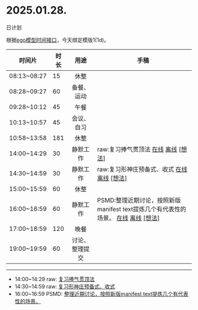 # 2025.01.28.
日计划

根据[ego模型时间接口](https://gitee.com/hyg/blog/blob/master/timeflow.md)，今天绑定模版1(1d)。

| 时间片 | 时长 | 用途 | 手稿 |
| --- | --- | :---: | --- |
| 08:13~08:27 | 15 | 休整 |  |
| 08:28~09:27 | 60 | 备餐、运动 |  |
| 09:28~10:12 | 45 | 午餐 |  |
| 10:13~10:57 | 45 | 会议、自习 |  |
| 10:58~13:58 | 181 | 休整 |  |
| 14:00~14:29 | 30 | 静默工作 | raw:复习捧气贯顶法 [在线](http://simp.ly/p/8t3vlk) [离线](../../draft/2025/20250128140000.md) <a href="mailto:huangyg@mars22.com?subject=关于2025.01.28.[raw:复习捧气贯顶法]任务&body=日期: 20250128%0D%0A序号: 5%0D%0A手稿:../../draft/2025/20250128140000.md%0D%0A---请勿修改邮件主题及以上内容 从下一行开始写您的想法---%0D%0A">[想法]</a> |
| 14:30~14:59 | 30 | 静默工作 | raw:复习形神庄预备式、收式 [在线](http://simp.ly/p/5k9gJy) [离线](../../draft/2025/20250128143000.md) <a href="mailto:huangyg@mars22.com?subject=关于2025.01.28.[raw:复习形神庄预备式、收式]任务&body=日期: 20250128%0D%0A序号: 6%0D%0A手稿:../../draft/2025/20250128143000.md%0D%0A---请勿修改邮件主题及以上内容 从下一行开始写您的想法---%0D%0A">[想法]</a> |
| 15:00~15:59 | 60 | 休整 |  |
| 16:00~16:59 | 60 | 静默工作 | PSMD:整理近期讨论，按照新版manifest text提炼几个有代表性的场景。 [在线](http://simp.ly/p/4QDThK) [离线](../../draft/2025/20250128160000.md) <a href="mailto:huangyg@mars22.com?subject=关于2025.01.28.[PSMD:整理近期讨论，按照新版manifest text提炼几个有代表性的场景。]任务&body=日期: 20250128%0D%0A序号: 8%0D%0A手稿:../../draft/2025/20250128160000.md%0D%0A---请勿修改邮件主题及以上内容 从下一行开始写您的想法---%0D%0A">[想法]</a> |
| 17:00~18:59 | 120 | 晚餐 |  |
| 19:00~19:59 | 60 | 讨论、整理提交 |  |

---

- 14:00~14:29	raw: [复习捧气贯顶法](../../draft/2025/20250128.01.md)
- 14:30~14:59	raw: [复习形神庄预备式、收式](../../draft/2025/20250128.02.md)
- 16:00~16:59	PSMD: [整理近期讨论，按照新版manifest text提炼几个有代表性的场景。](../../draft/2025/20250128.03.md)
